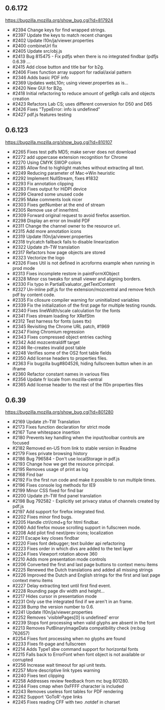 

## 0.6.172
https://bugzilla.mozilla.org/show_bug.cgi?id=817924

* #2394 Change keys for find wrapped strings.
* #2397 Update the keys to match recent changes
* #2402 Update l10n/ja/viewer.properties
* #2400 combineUrl fix
* #2405 Update src/obj.js
* #2413 Bug 815475 - Fix pdfjs when there is no integrated findbar (pdfjs 0.6.39 ...
* #2415 Add close button and title bar for b2g.
* #2406 Fixes function array support for radial/axial pattern
* #2346 Adds basic PDF info
* #2369 Updates webL10n; using viewer.properties as is...
* #2420 New GUI for B2g.
* #2418 Initial refactoring to reduce amount of getRgb calls and objects creation
* #2423 Refactors Lab CS; uses different conversion for D50 and D65
* #2426 Fixes "TypeError: info is undefined"
* #2427 pdf.js features testing

## 0.6.123
https://bugzilla.mozilla.org/show_bug.cgi?id=810107

* #2265 Fixes test pdfs MD5; make server does not download
* #2272 add uppercase extension recognition for Chrome
* #2270 Using CMYK SWOP colors
* #2285 Allow find to highlight matches without extracting all text.
* #2249 Reducing parameter of Mac->Win heuristic
* #2292 Implement NullStream, fixes #1832
* #2293 Fix annotation clipping
* #2283 Fixes output for HiDPI device
* #2299 Cleared some unused code
* #2295 Make comments look nicer
* #2303 Fixes getNumber at the end of stream
* #2305 Remove use of innerhtml.
* #2309 Forward original request to avoid firefox assertion.
* #2298 Display an error on Invalid PDF
* #2311 Change the channel owner to the resource url.
* #2315 Add more annotation icons
* #2319 Update l10n/ja/viewer.properties
* #2318 try/catch fallback fails to disable linearization
* #2322 Update zh-TW translation
* #2317 Refactors how page objects are stored
* #2323 Vectorize the logo
* #2326 Fixes Util is not defined in acroforms example when running in prod mode
* #2313 Fixes incomplete restore in paintFormXObject
* #2328 Minor css tweaks for small viewer and aligning borders.
* #2330 Fix typo in PartialEvaluator_getTextContent
* #2327 Un-inline pdf.js for the extension/mozcentral and remove fetch pdf by content code.
* #2335 Fix cllosure compiler warning for uninitialized variables
* #2339 Fix the initialization of the first page for multiple testing rounds.
* #2340 Fixes lineWidth/scale calculation for the fonts
* #2341 Fixes stream loading for XRefStm
* #2312 Test harness for fonts (uses ttx)
* #2345 Revisiting the Chrome URL patch, #1969
* #2347 Fixing Chromium regression
* #2343 Fixes compressed object entries caching
* #2342 Add mozcentraldiff target
* #2246 Re-creates invalid post table
* #2248 Verifies some of the OS2 font table fields
* #2350 Add license headers to properties files.
* #2363 Fix bugzilla bug#804526, hiding fullscreen button when in an iframe
* #2360 Refactor constant names in various files
* #2356 Update fr locale from mozilla-central
* #2365 Add license header to the rest of the l10n properties files

## 0.6.39
https://bugzilla.mozilla.org/show_bug.cgi?id=801280
* #2169 Update zh-TW Translation
* #2173 Fixes function declaration for strict mode
* #2167 Tune whitespace insertion
* #2180 Prevents key handling when the input/toolbar controls are focused
* #2182 Removed en-US from link to stable version in Readme
* #2179 Fixes private browsing history
* #2186 Bug 796584 - Don't use localStorage in pdf.js
* #2193 Change how we get the resource principal.
* #2195 Removes usage of print as log
* #2168 Find bar
* #2192 Fix the first run code and make it possible to run multiple times.
* #2196 Fixes console log methods for IE9
* #2199 Minor CSS fixed for find bar
* #2200 Update zh-TW find panel translation
* #2198 Bug 792582 - Explicitly set privacy status of channels created by pdf.js
* #2197 Add support for firefox integrated find.
* #2202 Fixes minor find bugs.
* #2205 Handle ctrl/cmd+g for html findbar.
* #2060 Add firefox mouse scrolling support in fullscreen mode.
* #2208 Add pilot find next/prev icons; localization
* #2211 Escape key closes findbar
* #2220 Fixes font debugger; text builder api refactoring
* #2223 Fixes order in which divs are added to the text layer
* #2224 Fixes Viewport rotation above 360
* #2210 Adds more presentation mode controls
* #2206 Converted the first and last page buttons to context menu items
* #2225 Renewed the Dutch translations and added all missing strings
* #2226 Improved the Dutch and English strings for the first and last page context menu items
* #2227 Delay extracting text until first find event.
* #2228 Rounding page div width and height...
* #2217 Hides cursor in presentation mode
* #2231 Only use the integrated find if we aren't in an frame.
* #2238 Bump the version number to 0.6.
* #2241 Update l10n/ja/viewer.properties
* #2252 Removes 'visiblePages[0] is undefined' error
* #2239 Stops font processing when valid glyphs are absent in the font
* #2213 Removes PutBinaryImageData compatibility check (re:bug 762657)
* #2254 Fixes font processing when no glyphs are found
* #2233 Fixes fit-page and fullscreen
* #2214 Adds Type1 sbw command support for horizontal fonts
* #2215 Falls back to ErrorFont when font object is not available or corrupted
* #2256 Increase wait timeout for api unit tests.
* #2257 More descriptive link types warning
* #2240 Fixes text clipping
* #2258 Addresses review feedback from mc bug 801280.
* #2244 Fixes cmap when 0xFFFF character is included
* #2243 Removes useless font tables for PDF rendering
* #2262 Support 'GoToR'-type links
* #2245 Fixes reading CFF with two .notdef in charset

